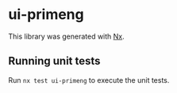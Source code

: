 # ui-primeng

This library was generated with [Nx](https://nx.dev).

## Running unit tests

Run `nx test ui-primeng` to execute the unit tests.
